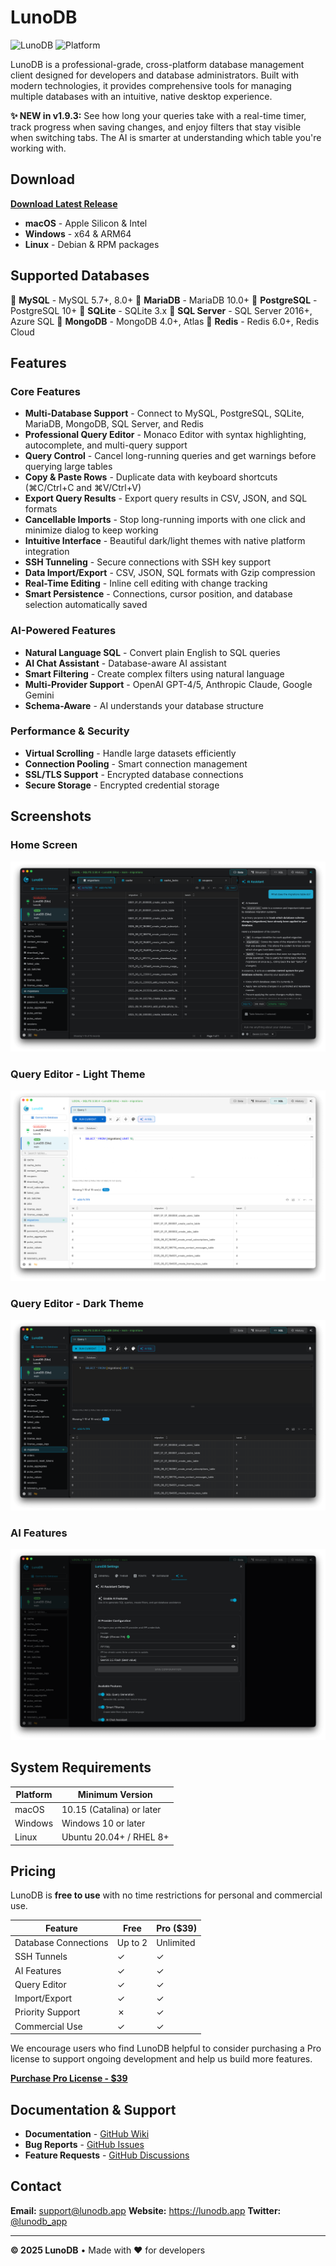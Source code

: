 # LunoDB

![LunoDB](https://img.shields.io/badge/version-1.9.3-blue.svg)
![Platform](https://img.shields.io/badge/platform-macOS%20%7C%20Windows%20%7C%20Linux-lightgrey.svg)

LunoDB is a professional-grade, cross-platform database management client designed for developers and database administrators. Built with modern technologies, it provides comprehensive tools for managing multiple databases with an intuitive, native desktop experience.

**✨ NEW in v1.9.3:** See how long your queries take with a real-time timer, track progress when saving changes, and enjoy filters that stay visible when switching tabs. The AI is smarter at understanding which table you're working with.

## Download

[**Download Latest Release**](https://github.com/lunodb/lunodb/releases/latest)

- **macOS** - Apple Silicon & Intel
- **Windows** - x64 & ARM64
- **Linux** - Debian & RPM packages

## Supported Databases

🐬 **MySQL** - MySQL 5.7+, 8.0+
🦭 **MariaDB** - MariaDB 10.0+
🐘 **PostgreSQL** - PostgreSQL 10+
📄 **SQLite** - SQLite 3.x
🏢 **SQL Server** - SQL Server 2016+, Azure SQL
🍃 **MongoDB** - MongoDB 4.0+, Atlas
🔴 **Redis** - Redis 6.0+, Redis Cloud

## Features

### Core Features
- **Multi-Database Support** - Connect to MySQL, PostgreSQL, SQLite, MariaDB, MongoDB, SQL Server, and Redis
- **Professional Query Editor** - Monaco Editor with syntax highlighting, autocomplete, and multi-query support
- **Query Control** - Cancel long-running queries and get warnings before querying large tables
- **Copy & Paste Rows** - Duplicate data with keyboard shortcuts (⌘C/Ctrl+C and ⌘V/Ctrl+V)
- **Export Query Results** - Export query results in CSV, JSON, and SQL formats
- **Cancellable Imports** - Stop long-running imports with one click and minimize dialog to keep working
- **Intuitive Interface** - Beautiful dark/light themes with native platform integration
- **SSH Tunneling** - Secure connections with SSH key support
- **Data Import/Export** - CSV, JSON, SQL formats with Gzip compression
- **Real-Time Editing** - Inline cell editing with change tracking
- **Smart Persistence** - Connections, cursor position, and database selection automatically saved

### AI-Powered Features
- **Natural Language SQL** - Convert plain English to SQL queries
- **AI Chat Assistant** - Database-aware AI assistant
- **Smart Filtering** - Create complex filters using natural language
- **Multi-Provider Support** - OpenAI GPT-4/5, Anthropic Claude, Google Gemini
- **Schema-Aware** - AI understands your database structure

### Performance & Security
- **Virtual Scrolling** - Handle large datasets efficiently
- **Connection Pooling** - Smart connection management
- **SSL/TLS Support** - Encrypted database connections
- **Secure Storage** - Encrypted credential storage

## Screenshots

### Home Screen
![Home Screen](screenshots/home-screen.png)

### Query Editor - Light Theme
![Editor Light Theme](screenshots/editor-light.png)

### Query Editor - Dark Theme
![Editor Dark Theme](screenshots/editor-dark.png)

### AI Features
![AI Features](screenshots/ai-features.png)

## System Requirements

| Platform | Minimum Version |
|----------|----------------|
| macOS | 10.15 (Catalina) or later |
| Windows | Windows 10 or later |
| Linux | Ubuntu 20.04+ / RHEL 8+ |

## Pricing

LunoDB is **free to use** with no time restrictions for personal and commercial use.

| Feature | Free | Pro ($39) |
|---------|------|-----------|
| Database Connections | Up to 2 | Unlimited |
| SSH Tunnels | ✓ | ✓ |
| AI Features | ✓ | ✓ |
| Query Editor | ✓ | ✓ |
| Import/Export | ✓ | ✓ |
| Priority Support | ✗ | ✓ |
| Commercial Use | ✓ | ✓ |

We encourage users who find LunoDB helpful to consider purchasing a Pro license to support ongoing development and help us build more features.

**[Purchase Pro License - $39](https://lunodb.app/pricing)**

## Documentation & Support

- **Documentation** - [GitHub Wiki](https://github.com/lunodb/lunodb/wiki)
- **Bug Reports** - [GitHub Issues](https://github.com/lunodb/lunodb/issues)
- **Feature Requests** - [GitHub Discussions](https://github.com/lunodb/lunodb/discussions)

## Contact

**Email:** support@lunodb.app
**Website:** https://lunodb.app
**Twitter:** [@lunodb_app](https://x.com/lunodb_app)

---

**© 2025 LunoDB** • Made with ❤️ for developers
